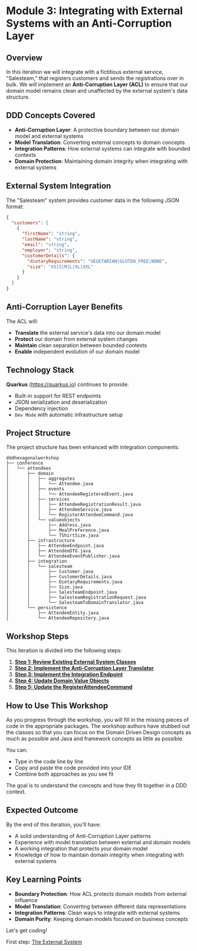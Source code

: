 # Module 3: Integrating with External Systems with an Anti-Corruption Layer

## Overview

In this iteration we will integrate with a fictitious external service, "Salesteam," that registers customers and sends the registrations over in bulk. We will implement an **Anti-Corruption Layer (ACL)** to ensure that our domain model remains clean and unaffected by the external system's data structure.

## DDD Concepts Covered

- **Anti-Corruption Layer**: A protective boundary between our domain model and external systems
- **Model Translation**: Converting external concepts to domain concepts
- **Integration Patterns**: How external systems can integrate with bounded contexts
- **Domain Protection**: Maintaining domain integrity when integrating with external systems

## External System Integration

The "Salesteam" system provides customer data in the following JSON format:

```json
{
  "customers": [
    {
      "firstName": "string",
      "lastName": "string",
      "email": "string",
      "employer": "string",
      "customerDetails": {
        "dietaryRequirements": "VEGETARIAN|GLUTEN_FREE|NONE",
        "size": "XS|S|M|L|XL|XXL"
      }
    }
  ]
}
```

## Anti-Corruption Layer Benefits

The ACL will:

- **Translate** the external service's data into our domain model
- **Protect** our domain from external system changes
- **Maintain** clean separation between bounded contexts
- **Enable** independent evolution of our domain model

## Technology Stack

**Quarkus** (https://quarkus.io) continues to provide:

- Built-in support for REST endpoints
- JSON serialization and deserialization
- Dependency injection
- `Dev Mode` with automatic infrastructure setup

## Project Structure

The project structure has been enhanced with integration components:

```text
dddhexagonalworkshop
├── conference
│   └── attendees
│       ├── domain
│       │   ├── aggregates
│       │   │   └── Attendee.java
│       │   ├── events
│       │   │   └── AttendeeRegisteredEvent.java
│       │   ├── services
│       │   │   ├── AttendeeRegistrationResult.java
│       │   │   ├── AttendeeService.java
│       │   │   └── RegisterAttendeeCommand.java
│       │   └── valueobjects
│       │       ├── Address.java
│       │       ├── MealPreference.java
│       │       └── TShirtSize.java
│       ├── infrastructure
│       │   ├── AttendeeEndpoint.java
│       │   ├── AttendeeDTO.java
│       │   └── AttendeeEventPublisher.java
│       ├── integration
│       │   └── salesteam
│       │       ├── Customer.java
│       │       ├── CustomerDetails.java
│       │       ├── DietaryRequirements.java
│       │       ├── Size.java
│       │       ├── SalesteamEndpoint.java
│       │       ├── SalesteamRegistrationRequest.java
│       │       └── SalesteamToDomainTranslator.java
│       └── persistence
│           ├── AttendeeEntity.java
│           └── AttendeeRepository.java
```

## Workshop Steps

This iteration is divided into the following steps:

1. **[Step 1: Review Existing External System Classes](step1-review-external-classes.md)**
2. **[Step 2: Implement the Anti-Corruption Layer Translator](step2-implement-translator.md)**
3. **[Step 3: Implement the Integration Endpoint](step3-implement-endpoint.md)**
4. **[Step 4: Update Domain Value Objects](step4-update-value-objects.md)**
5. **[Step 5: Update the RegisterAttendeeCommand](step5-update-command.md)**

## How to Use This Workshop

As you progress through the workshop, you will fill in the missing pieces of code in the appropriate packages. The workshop authors have stubbed out the classes so that you can focus on the Domain Driven Design concepts as much as possible and Java and framework concepts as little as possible.

You can:

- Type in the code line by line
- Copy and paste the code provided into your IDE
- Combine both approaches as you see fit

The goal is to understand the concepts and how they fit together in a DDD context.

## Expected Outcome

By the end of this iteration, you'll have:

- A solid understanding of Anti-Corruption Layer patterns
- Experience with model translation between external and domain models
- A working integration that protects your domain model
- Knowledge of how to maintain domain integrity when integrating with external systems

## Key Learning Points

- **Boundary Protection**: How ACL protects domain models from external influence
- **Model Translation**: Converting between different data representations
- **Integration Patterns**: Clean ways to integrate with external systems
- **Domain Purity**: Keeping domain models focused on business concepts

Let's get coding!

First step: [The External System](01-The-External-System.md)

